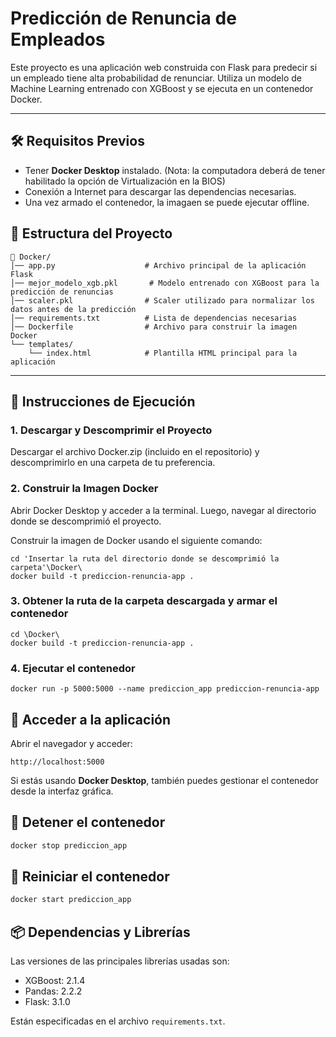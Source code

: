 # Predicción de Renuncia de Empleados

Este proyecto es una aplicación web construida con Flask para predecir si un empleado tiene alta probabilidad de renunciar. Utiliza un modelo de Machine Learning entrenado con XGBoost y se ejecuta en un contenedor Docker.

---

## 🛠️ **Requisitos Previos**

- Tener **Docker Desktop** instalado. (Nota: la computadora deberá de tener habilitado la opción de Virtualización en la BIOS)
- Conexión a Internet para descargar las dependencias necesarias.
- Una vez armado el contenedor, la imagaen se puede ejecutar offline.

## 📁 **Estructura del Proyecto**
```
📂 Docker/
│── app.py                    # Archivo principal de la aplicación Flask
│── mejor_modelo_xgb.pkl       # Modelo entrenado con XGBoost para la predicción de renuncias
│── scaler.pkl                # Scaler utilizado para normalizar los datos antes de la predicción
│── requirements.txt          # Lista de dependencias necesarias
│── Dockerfile                # Archivo para construir la imagen Docker
└── templates/
    └── index.html            # Plantilla HTML principal para la aplicación

```

---

## 🔧 **Instrucciones de Ejecución**

### **1. Descargar y Descomprimir el Proyecto**
Descargar el archivo Docker.zip (incluido en el repositorio) y descomprimirlo en una carpeta de tu preferencia.

### **2. Construir la Imagen Docker**

Abrir Docker Desktop y acceder a la terminal. Luego, navegar al directorio donde se descomprimió el proyecto.

Construir la imagen de Docker usando el siguiente comando:
```
cd 'Insertar la ruta del directorio donde se descomprimió la carpeta'\Docker\
docker build -t prediccion-renuncia-app .
```

### **3. Obtener la ruta de la carpeta descargada y armar el contenedor**
```
cd \Docker\
docker build -t prediccion-renuncia-app .
```

### **4. Ejecutar el contenedor**
```
docker run -p 5000:5000 --name prediccion_app prediccion-renuncia-app
```

## 🚀 **Acceder a la aplicación**

Abrir el navegador y acceder:
```
http://localhost:5000
```

Si estás usando **Docker Desktop**, también puedes gestionar el contenedor desde la interfaz gráfica.


## 🛑 **Detener el contenedor**
```bash
docker stop prediccion_app
```


## 🔄 **Reiniciar el contenedor**
```bash
docker start prediccion_app
```

## 📦 **Dependencias y Librerías**
Las versiones de las principales librerías usadas son:

- XGBoost: 2.1.4
- Pandas: 2.2.2
- Flask: 3.1.0

Están especificadas en el archivo `requirements.txt`.
